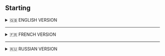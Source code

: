 ## Starting

<details>
<summary>🇬🇧 ENGLISH VERSION</summary>

## ex00 – My first variables
The function `my_var()` creates variables of different types in TypeScript (primitives: `number`, `string`, `boolean`, `symbol`, `undefined`, `bigint`, and a function; objects: `Array` (list), `Array` (tuple[42]), `Record` dict-like `object`, `Set`, `Map`, `Date`, `RegExp`) and then prints each value together with its detected runtime type (using a custom `detectType()` `function`, because `typeof` in JavaScript returns `"object"` for many non-primitive structures).

### Usage
```bash
./var.ts
```
<br>

## ex01 – Numbers
The script opens `numbers.txt` (1–100 separated by commas) and prints the numbers one per line, without commas.

```bash
ex01/numbers.ts
```
or
```bash
npm run start:ex01
```
<br>

</details>

---

<details>
<summary>🇫🇷 FRENCH VERSION</summary>

## ex00 – Mes premières variables
La fonction `my_var()` crée des variables de différents types en TypeScript (primitifs : `number`, `string`, `boolean`, `symbol`, `undefined`, `bigint`, ainsi qu’une fonction ; `objets` : `Array` (liste), `Array` (tuple [42]), `Record` objet de type dictionnaire, `Set`, `Map`, `Date`, `RegExp`) puis affiche chaque valeur avec son type détecté à l’exécution (grâce à la fonction personnalisée `detectType()`, car l’opérateur `typeof` en JavaScript renvoie `"object"` pour de nombreuses structures non primitives).

### Usage
```bash
./var.ts
```
or
```bash
npm run start:ex00
```
<br>

## ex01 – Nombres
Le script ouvre `numbers.txt` (1–100 séparés par des virgules) et affiche les nombres un par ligne, sans virgule.

```bash
ex01/numbers.ts
```
or
```bash
npm run start:ex01
```
<br>

</details>

---

<details>
<summary>🇷🇺 RUSSIAN VERSION</summary>

## ex00 – My first variables
Функция `my_var()` создаёт переменные разных типов в TypeScript (примитивы: `number`, `string`, `boolean`, `symbol`, `undefined`, `bigint`, а также функция; `объекты`: `Array` (список), `Array` (tuple [42] (кортеж)), `Record` объект-словарь, `Set`, `Map`, `Date`, `RegExp`) и затем выводит каждое значение вместе с определённым типом в рантайме (с помощью собственной функции `detectType()`, так как оператор `typeof` в JavaScript возвращает `"object"` для многих непримитивных структур).

### Usage
```bash
./var.ts
```
<br>

## ex01 – Numbers
Скрипт открывает `numbers.txt` (1–100, разделённые запятой) и выводит числа по одному в строке, без запятых.

```bash
ex01/numbers.ts
```
or
```bash
npm run start:ex01
```
<br>

</details>